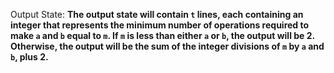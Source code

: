 Output State: **The output state will contain `t` lines, each containing an integer that represents the minimum number of operations required to make `a` and `b` equal to `m`. If `m` is less than either `a` or `b`, the output will be 2. Otherwise, the output will be the sum of the integer divisions of `m` by `a` and `b`, plus 2.**